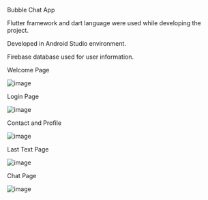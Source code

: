 Bubble Chat App

Flutter framework and dart language were used while developing the project.

Developed in Android Studio environment.

Firebase database used for user information.

Welcome Page

![image](https://github.com/erdemaksoy/bubble-chat-app/assets/79666268/6898897d-b73d-4b86-b899-11edfd31d267)

Login Page

![image](https://github.com/erdemaksoy/bubble-chat-app/assets/79666268/53474b8f-b605-488a-9d33-bcc5032409a5)

Contact and Profile

![image](https://github.com/erdemaksoy/bubble-chat-app/assets/79666268/2104e0ba-64c3-4e48-bd8b-ba8ea9060048)

Last Text Page

![image](https://github.com/erdemaksoy/bubble-chat-app/assets/79666268/3c803e76-7ee9-41d6-bb08-6d0a70c95f6c)


Chat Page

![image](https://github.com/erdemaksoy/bubble-chat-app/assets/79666268/0dc9a12d-ef80-47f1-b338-31df898dfdd1)




